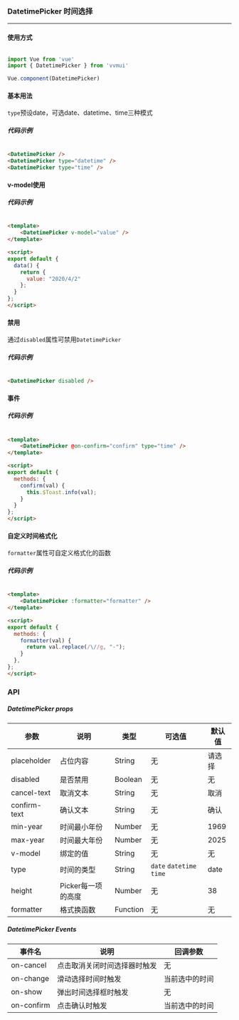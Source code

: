 <!--
 * @Author: Fone丶峰
 * @Date: 2019-10-22 13:23:50
 * @LastEditors: Fone丶峰
 * @LastEditTime: 2020-04-16 15:11:50
 * @Description: msg
 * @Email: qinrifeng@163.com
 * @Github: https://github.com/FoneQinrf
 -->

### DatetimePicker 时间选择
---

#### 使用方式

``` javascript

import Vue from 'vue'
import { DatetimePicker } from 'vvmui'

Vue.component(DatetimePicker)

```


#### 基本用法
`type`预设date，可选date、datetime、time三种模式
##### 代码示例

```html

<DatetimePicker />
<DatetimePicker type="datetime" />
<DatetimePicker type="time" />

```


#### v-model使用
##### 代码示例

```html

<template>
    <DatetimePicker v-model="value" />
</template>

<script>
export default {
  data() {
    return {
      value: "2020/4/2"
    };
  }
};
</script>

```


#### 禁用
通过`disabled`属性可禁用`DatetimePicker`
##### 代码示例

```html

<DatetimePicker disabled />

```


#### 事件
##### 代码示例

```html

<template>
    <DatetimePicker @on-confirm="confirm" type="time" />
</template>

<script>
export default {
  methods: {
    confirm(val) {
      this.$Toast.info(val);
    }
  }
};
</script>

```


#### 自定义时间格式化
`formatter`属性可自定义格式化的函数
##### 代码示例

```html

<template>
    <DatetimePicker :formatter="formatter" />
</template>

<script>
export default {
  methods: {
    formatter(val) {
      return val.replace(/\//g, "-");
    }
  },
};
</script>

```

### API
##### DatetimePicker props
| 参数 | 说明 | 类型 | 可选值 | 默认值 |
|------|------------|------------|------------|------------|
| placeholder  | 占位内容      | String        | 无 | 请选择 |
| disabled  | 是否禁用       | Boolean       | 无 | 无  |
| cancel-text  | 取消文本      | String       | 无 | 取消 |
| confirm-text  | 确认文本      | String   | 无 | 确认 |
| min-year  | 时间最小年份       | Number       | 无 | 1969 |
| max-year  | 时间最大年份     | Number       | 无 | 2025 |
| v-model  | 绑定的值    | String     | 无 | 无 |
| type  | 时间的类型    | String     | `date` `datetime` `time` | date |
| height  | Picker每一项的高度    | Number     | 无 | 38 |
| formatter  | 格式换函数   | Function     | 无 | 无 |

##### DatetimePicker Events
| 事件名 | 说明 | 回调参数 |
|------|------------|------------|
| on-cancel | 点击取消关闭时间选择器时触发 |  无  |
| on-change  | 滑动选择时间时触发 |  当前选中的时间  |
| on-show  | 弹出时间选择框时触发 |  无  |
| on-confirm | 点击确认时触发 |  当前选中的时间  |